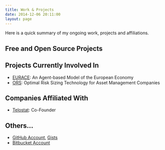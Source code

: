 ```yaml
---
title: Work & Projects
date: 2014-12-06 20:11:00
layout: page
---
```


Here is a quick summary of my ongoing work, projects and affiliations.

## Free and Open Source Projects


## Projects Currently Involved In

- [EURACE](http://www.eurace.org): An Agent-based Model of the European Economy
- [ORS](http://www.sherpafundstech.com): Optimal Risk Sizing Technology for Asset Management Companies

## Companies Affiliated With

- [Telostat](http://www.telostat.com): Co-Founder

## Others...

- [GitHub Account](https://github.com/tolgasezer), [Gists](https://gist.github.com/tolgasezer)
- [Bitbucket Account](https://bitbucket.com/tolgasbucket)
